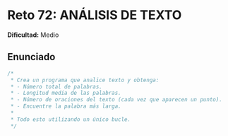 # Reto 72: ANÁLISIS DE TEXTO

**Dificultad:** Medio

## Enunciado

```Javascript
/*
 * Crea un programa que analice texto y obtenga:
 * - Número total de palabras.
 * - Longitud media de las palabras.
 * - Número de oraciones del texto (cada vez que aparecen un punto).
 * - Encuentre la palabra más larga.
 *
 * Todo esto utilizando un único bucle.
 */
```
